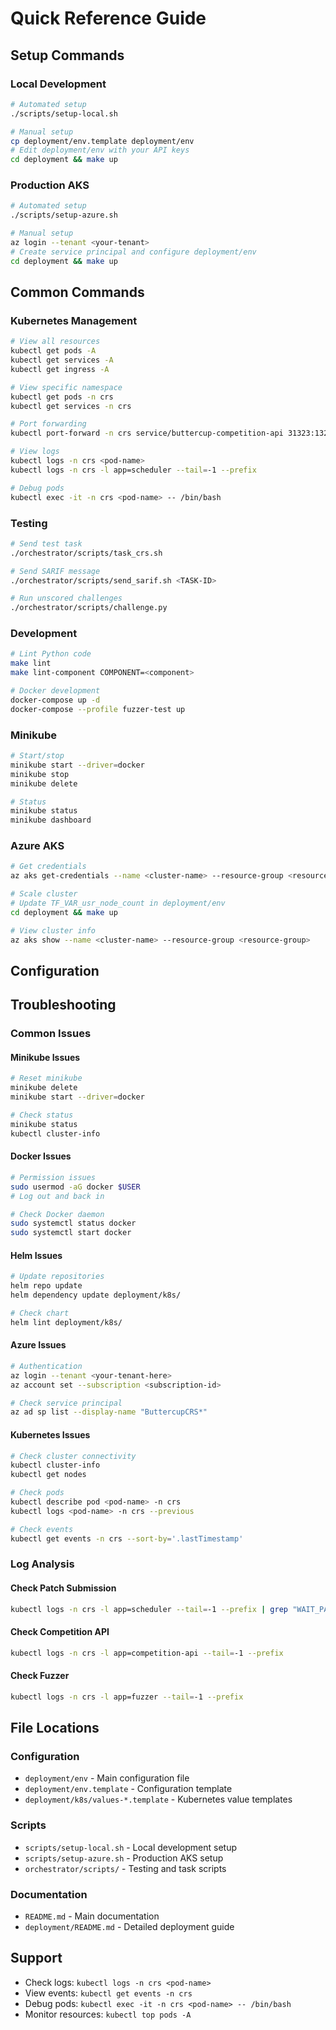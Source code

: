 # Quick Reference Guide

## Setup Commands

### Local Development
```bash
# Automated setup
./scripts/setup-local.sh

# Manual setup
cp deployment/env.template deployment/env
# Edit deployment/env with your API keys
cd deployment && make up
```

### Production AKS
```bash
# Automated setup
./scripts/setup-azure.sh

# Manual setup
az login --tenant <your-tenant>
# Create service principal and configure deployment/env
cd deployment && make up
```

## Common Commands

### Kubernetes Management
```bash
# View all resources
kubectl get pods -A
kubectl get services -A
kubectl get ingress -A

# View specific namespace
kubectl get pods -n crs
kubectl get services -n crs

# Port forwarding
kubectl port-forward -n crs service/buttercup-competition-api 31323:1323

# View logs
kubectl logs -n crs <pod-name>
kubectl logs -n crs -l app=scheduler --tail=-1 --prefix

# Debug pods
kubectl exec -it -n crs <pod-name> -- /bin/bash
```

### Testing
```bash
# Send test task
./orchestrator/scripts/task_crs.sh

# Send SARIF message
./orchestrator/scripts/send_sarif.sh <TASK-ID>

# Run unscored challenges
./orchestrator/scripts/challenge.py
```

### Development
```bash
# Lint Python code
make lint
make lint-component COMPONENT=<component>

# Docker development
docker-compose up -d
docker-compose --profile fuzzer-test up
```

### Minikube
```bash
# Start/stop
minikube start --driver=docker
minikube stop
minikube delete

# Status
minikube status
minikube dashboard
```

### Azure AKS
```bash
# Get credentials
az aks get-credentials --name <cluster-name> --resource-group <resource-group>

# Scale cluster
# Update TF_VAR_usr_node_count in deployment/env
cd deployment && make up

# View cluster info
az aks show --name <cluster-name> --resource-group <resource-group>
```

## Configuration

## Troubleshooting

### Common Issues

#### Minikube Issues
```bash
# Reset minikube
minikube delete
minikube start --driver=docker

# Check status
minikube status
kubectl cluster-info
```

#### Docker Issues
```bash
# Permission issues
sudo usermod -aG docker $USER
# Log out and back in

# Check Docker daemon
sudo systemctl status docker
sudo systemctl start docker
```

#### Helm Issues
```bash
# Update repositories
helm repo update
helm dependency update deployment/k8s/

# Check chart
helm lint deployment/k8s/
```

#### Azure Issues
```bash
# Authentication
az login --tenant <your-tenant-here>
az account set --subscription <subscription-id>

# Check service principal
az ad sp list --display-name "ButtercupCRS*"
```

#### Kubernetes Issues
```bash
# Check cluster connectivity
kubectl cluster-info
kubectl get nodes

# Check pods
kubectl describe pod <pod-name> -n crs
kubectl logs <pod-name> -n crs --previous

# Check events
kubectl get events -n crs --sort-by='.lastTimestamp'
```

### Log Analysis

#### Check Patch Submission
```bash
kubectl logs -n crs -l app=scheduler --tail=-1 --prefix | grep "WAIT_PATCH_PASS -> SUBMIT_BUNDLE"
```

#### Check Competition API
```bash
kubectl logs -n crs -l app=competition-api --tail=-1 --prefix
```

#### Check Fuzzer
```bash
kubectl logs -n crs -l app=fuzzer --tail=-1 --prefix
```

## File Locations

### Configuration
- `deployment/env` - Main configuration file
- `deployment/env.template` - Configuration template
- `deployment/k8s/values-*.template` - Kubernetes value templates

### Scripts
- `scripts/setup-local.sh` - Local development setup
- `scripts/setup-azure.sh` - Production AKS setup
- `orchestrator/scripts/` - Testing and task scripts

### Documentation
- `README.md` - Main documentation
- `deployment/README.md` - Detailed deployment guide

## Support

- Check logs: `kubectl logs -n crs <pod-name>`
- View events: `kubectl get events -n crs`
- Debug pods: `kubectl exec -it -n crs <pod-name> -- /bin/bash`
- Monitor resources: `kubectl top pods -A` 
